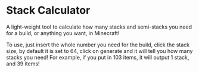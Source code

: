 # Stack Calculator
A light-weight tool to calculate how many stacks and semi-stacks you need for a build, or anything you want, in Minecraft!

To use, just insert the whole number you need for the build, click the stack size, by default it is set to 64, click on generate and it will tell you how many stacks you need! For example, if you put in 103 items, it will output 1 stack, and 39 items!
